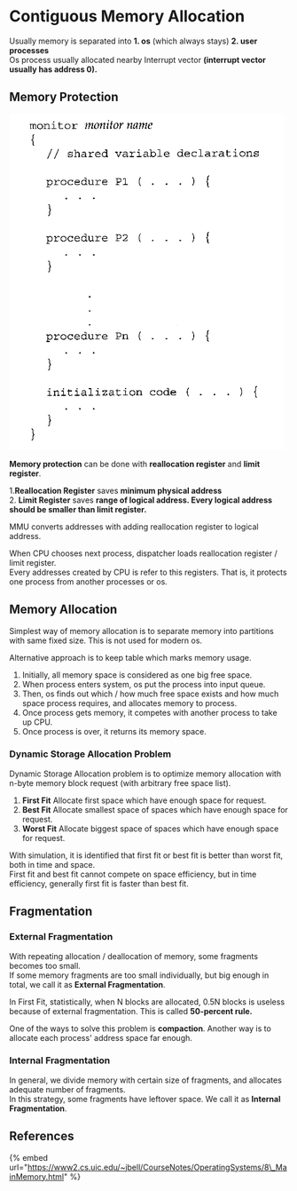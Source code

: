 # Contiguous Memory Allocation

Usually memory is separated into **1. os** \(which always stays\) **2. user processes**  
Os process usually allocated nearby Interrupt vector **\(interrupt vector usually has address 0\).**

## Memory Protection

![](../.gitbook/assets/image%20%2819%29.png)

**Memory protection** can be done with **reallocation register** and **limit register**.

1.**Reallocation Register** saves **minimum physical address**  
2. **Limit Register** saves **range of logical address. Every logical address should be smaller than limit register.**

MMU converts addresses with adding reallocation register to logical address.

When CPU chooses next process, dispatcher loads reallocation register / limit register.  
Every addresses created by CPU is refer to this registers. That is, it protects one process from another processes or os.

## Memory Allocation

Simplest way of memory allocation is to separate memory into partitions with same fixed size. This is not used for modern os.

Alternative approach is to keep table which marks memory usage.

1. Initially, all memory space is considered as one big free space.
2. When process enters system, os put the process into input queue.
3. Then, os finds out which / how much free space exists and how much space process requires, and allocates memory to process.
4. Once process gets memory, it competes with another process to take up CPU.
5. Once process is over, it returns its memory space.

### Dynamic Storage Allocation Problem

Dynamic Storage Allocation problem is to optimize memory allocation with n-byte memory block request \(with arbitrary free space list\).

1. **First Fit** Allocate first space which have enough space for request.
2. **Best Fit** Allocate smallest space of spaces which have enough space for request.
3. **Worst Fit** Allocate biggest space of spaces which have enough space for request.

With simulation, it is identified that first fit or best fit is better than worst fit, both in time and space.  
First fit and best fit cannot compete on space efficiency, but in time efficiency, generally first fit is faster than best fit. 

## Fragmentation

### External Fragmentation

With repeating allocation / deallocation of memory, some fragments becomes too small.  
If some memory fragments are too small individually, but big enough in total, we call it as **External Fragmentation**.

In First Fit, statistically, when N blocks are allocated, 0.5N blocks is useless because of external fragmentation. This is called **50-percent rule.**

One of the ways to solve this problem is **compaction**. Another way is to allocate each process' address space far enough.

### **Internal Fragmentation**

In general, we divide memory with certain size of fragments, and allocates adequate number of fragments.  
In this strategy, some fragments have leftover space. We call it as **Internal Fragmentation**.

## References

{% embed url="https://www2.cs.uic.edu/~jbell/CourseNotes/OperatingSystems/8\_MainMemory.html" %}





